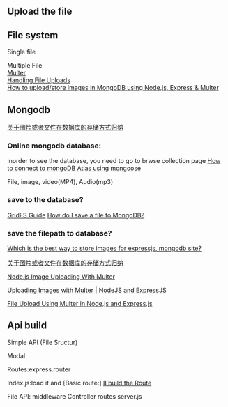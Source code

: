 ## Upload the file

## File system

Single file

Multiple File       
[Multer](https://expressjs.com/en/resources/middleware/multer.html)  
[Handling File Uploads](https://code.tutsplus.com/tutorials/file-upload-with-multer-in-node--cms-32088)    
[How to upload/store images in MongoDB using Node.js, Express & Multer](https://www.bezkoder.com/node-js-upload-store-images-mongodb/)       

## Mongodb
[关于图片或者文件在数据库的存储方式归纳](https://www.cnblogs.com/wangtao_20/p/3440570.html)  

### Online mongodb database:

inorder to see the database, you need to go to brwse collection page
[How to connect to mongoDB Atlas using mongoose](https://stackoverflow.com/questions/43394019/how-to-connect-to-mongodb-atlas-using-mongoose)   

File, image, video(MP4), Audio(mp3)
### save to the database?
[GridFS Guide](https://www.freecodecamp.org/news/gridfs-making-file-uploading-to-mongodb/) 
[How do I save a file to MongoDB?](https://stackoverflow.com/questions/13907509/how-do-i-save-a-file-to-mongodb/13923749)   
### save the filepath to database?
[Which is the best way to store images for expressjs, mongodb site?](https://stackoverflow.com/questions/55963408/which-is-the-best-way-to-store-images-for-expressjs-mongodb-site)   

[关于图片或者文件在数据库的存储方式归纳](https://www.cnblogs.com/wangtao_20/p/3440570.html)  



[Node.js Image Uploading With Multer](https://www.youtube.com/watch?v=9Qzmri1WaaE)

[Uploading Images with Multer | NodeJS and ExpressJS](https://www.youtube.com/watch?v=wIOpe8S2Mk8)

[File Upload Using Multer in Node.js and Express.js](https://www.bacancytechnology.com/blog/file-upload-using-multer-with-nodejs-and-express)



## Api build

Simple API (File Sructur)

Modal 

Routes:express.router

Index.js:load it and [Basic route:]
[II build the Route](https://gist.github.com/GlennOu66304/1f20786073a5429cb8f53faeb5cdb09d)


File API:
middleware
Controller
routes
server.js



